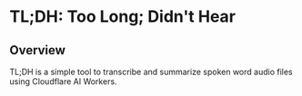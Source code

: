 # TL;DH: Too Long; Didn't Hear

## Overview
TL;DH is a simple tool to transcribe and summarize spoken word audio files using Cloudflare AI Workers.